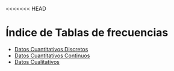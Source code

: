 <<<<<<< HEAD
# Índice de Tablas de frecuencias

- [Datos Cuantitativos Discretos](melanie-discretos.ipynb)
- [Datos Cuantitativos Continuos](Cuantitativos_Continuos.ipynb)
- [Datos Cualitativos](Edwin_Tabla_Cualitativa.ipynb)